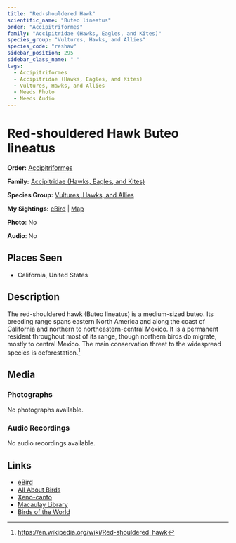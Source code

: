 ```yaml
---
title: "Red-shouldered Hawk"
scientific_name: "Buteo lineatus"
order: "Accipitriformes"
family: "Accipitridae (Hawks, Eagles, and Kites)"
species_group: "Vultures, Hawks, and Allies"
species_code: "reshaw"
sidebar_position: 295
sidebar_class_name: " "
tags: 
  - Accipitriformes
  - Accipitridae (Hawks, Eagles, and Kites)
  - Vultures, Hawks, and Allies
  - Needs Photo
  - Needs Audio
---
```


# Red-shouldered Hawk <span className='sci_name'>Buteo lineatus</span>

**Order:** [Accipitriformes](/tags/accipitriformes)

**Family:** [Accipitridae (Hawks, Eagles, and Kites)](/tags/accipitridae-hawks-eagles-and-kites)

**Species Group:** [Vultures, Hawks, and Allies](/tags/vultures-hawks-and-allies)

**My Sightings:** [eBird](https://ebird.org/lifelist?r=world&time=life&spp=reshaw) | [Map](/map?species_code=reshaw)

**Photo**: No 

**Audio**: No

## Places Seen

* California, United States

## Description
The red-shouldered hawk (Buteo lineatus) is a medium-sized buteo. Its breeding range spans eastern North America and along the coast of California and northern to northeastern-central Mexico. It is a permanent resident throughout most of its range, though northern birds do migrate, mostly to central Mexico. The main conservation threat to the widespread species is deforestation.[^1]

[^1]: https://en.wikipedia.org/wiki/Red-shouldered_hawk

## Media
### Photographs
No photographs available.

### Audio Recordings
No audio recordings available.

## Links
* [eBird](https://ebird.org/species/reshaw) 
* [All About Birds](https://www.allaboutbirds.org/guide/reshaw) 
* [Xeno-canto](https://www.xeno-canto.org/species/buteo-lineatus) 
* [Macaulay Library](https://search.macaulaylibrary.org/catalog?taxonCode=reshaw&sort=rating_rank_desc)
* [Birds of the World](https://birdsoftheworld.org/bow/species/reshaw)
